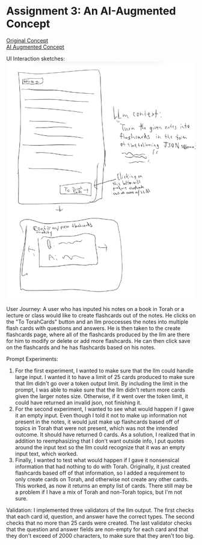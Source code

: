 # Assignment 3: An AI-Augmented Concept

[Original Concept](/notes-original.spec)  
[AI Augmented Concept](/notes-ai-augmented.spec)  

UI Interaction sketches:
![UI Interaction sketches](/ui-sketches-AI.jpeg)

User Journey: A user who has inputed his notes on a book in Torah or a lecture or class would like to create flashcards out of the notes. He clicks on the "To TorahCards" button and an llm proccesses the notes into multiple flash cards with questions and answers. He is then taken to the create flashcards page, where all of the flashcards produced by the llm are there for him to modify or delete or add more flashcards. He can then click save on the flashcards and he has flashcards based on his notes.

Prompt Experiments:
1.  For the first experiment, I wanted to make sure that the llm could handle large input. I wanted it to have a limit of 25 cards produced to make sure that llm didn't go over a token output limit. By including the limit in the prompt, I was able to make sure that the llm didn't return more cards given the larger notes size. Otherwise, if it went over the token limit, it could have returned an invalid json, not finishing it.
2. For the second experiment, I wanted to see what would happen if I gave it an empty input. Even though I told it not to make up information not present in the notes, it would just make up flashcards based off of topics in Torah that were not present, which was not the intended outcome. It should have returned 0 cards. As a solution, I realized that in addition to reemphasizing that I don't want outside info, I put quotes around the input text so the llm could recognize that it was an empty input text, which worked.
3. Finally, I wanted to test what would happen if I gave it nonsensical information that had nothing to do with Torah. Originally, it just created flashcards based off of that information, so I added a requirement to only create cards on Torah, and otherwise not create any other cards. This worked, as now it returns an empty list of cards. There still may be a problem if I have a mix of Torah and non-Torah topics, but I'm not sure.

Validation: 
I implemented three validators of the llm output. The first checks that each card id, question, and answer have the correct types. The second checks that no more than 25 cards were created. The last validator checks that the question and answer fields are non-empty for each card and that they don't exceed of 2000 characters, to make sure that they aren't too big.